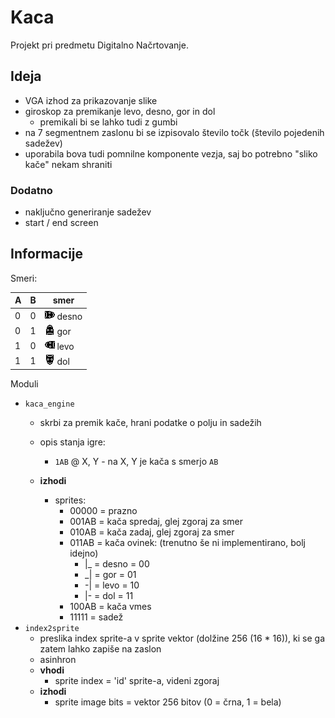 # Kaca

Projekt pri predmetu Digitalno Načrtovanje.

## Ideja

* VGA izhod za prikazovanje slike
* giroskop za premikanje levo, desno, gor in dol
    * premikali bi se lahko tudi z gumbi
* na 7 segmentnem zaslonu bi se izpisovalo število točk (število pojedenih sadežev)
* uporabila bova tudi pomnilne komponente vezja, saj bo potrebno "sliko kače" nekam shraniti

### Dodatno

* naključno generiranje sadežev
* start / end screen


## Informacije

Smeri:

| A   | B   | smer                          |
| --- | --- | ----------------------------- |
| 0   | 0   | ![](./assets/00100.png) desno |
| 0   | 1   | ![](./assets/00101.png) gor   |
| 1   | 0   | ![](./assets/00110.png) levo  |
| 1   | 1   | ![](./assets/00111.png) dol   |

Moduli
* `kaca_engine`
  * skrbi za premik kače, hrani podatke o polju in sadežih
  * opis stanja igre:
    * `1AB` @ X, Y - na X, Y je kača s smerjo `AB`

  * __izhodi__ 
    * sprites:
      * 00000 = prazno
      * 001AB = kača spredaj, glej zgoraj za smer
      * 010AB = kača zadaj, glej zgoraj za smer
      * 011AB = kača ovinek: (trenutno še ni implementirano, bolj idejno)
        * |_ = desno = 00
        * _| = gor   = 01
        * -| = levo  = 10
        * |- = dol   = 11
      * 100AB = kača vmes
      * 11111 = sadež
* `index2sprite`
    * preslika index sprite-a v sprite vektor (dolžine 256 (16 * 16)), ki se ga zatem lahko zapiše na zaslon
    * asinhron
    * __vhodi__
        * sprite index = 'id' sprite-a, videni zgoraj
    * __izhodi__
        * sprite image bits = vektor 256 bitov (0 = črna, 1 = bela)
